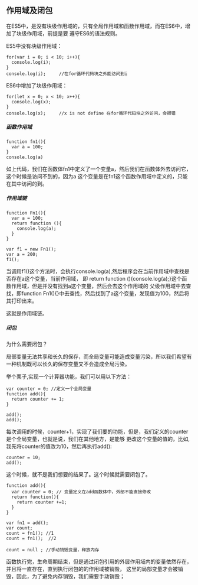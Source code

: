 ## 作用域及闭包

在ES5中，是没有块级作用域的，只有全局作用域和函数作用域，而在ES6中，增加了块级作用域，前提是要
遵守ES6的语法规则。

ES5中没有块级作用域：

	for(var i = 0; i < 10; i++){
	  console.log(i);
	}
	console.log(i); 	//在for循环代码块之外能访问到i

ES6中增加了块级作用域：

	for(let x = 0; x < 10; x++){
	  console.log(x);
	}
	console.log(x);		//x is not define 在for循环代码块之外访问，会报错

##### 函数作用域

	function fn1(){
	  var a = 100;
	}
	console.log(a) 

如上代码，我们在函数体fn1中定义了一个变量a，然后我们在函数体外去访问它，这个时候是访问不到的，因为a
这个变量是在fn1这个函数作用域中定义的，只能在其中访问的到。

##### 作用域链

    function Fn1(){
	  var a = 100;
	  return function (){
	    console.log(a);
	  }
	}

	var f1 = new Fn1();
	var a = 200;
	f1();

当调用f1()这个方法时，会执行console.log(a),然后程序会在当前作用域中查找是否存在a这个变量，当前作用域，
即 return function (){console.log(a);}这个函数作用域，但是并没有找到a这个变量，然后会去这个作用域的
父级作用域中去查找，即function Fn1(){}中去查找，然后找到了a这个变量，发现值为100，然后将其打印出来。

这就是作用域链。

##### 闭包

为什么需要闭包？

局部变量无法共享和长久的保存，而全局变量可能造成变量污染，所以我们希望有一种机制既可以长久的保存变量又不会造成全局污染。

举个栗子,实现一个计算器功能，我们可以用以下方法：

	var counter = 0; //定义一个全局变量
	function add(){
	  return counter += 1;
	} 

	add();
	add();

每次调用的时候，counter+1，实现了我们要的功能，但是，我们定义的counter是个全局变量，也就是说，我们在其他地方，是能够
更改这个变量的值的，比如,我先将counter的值改为10，然后再执行add():
	
	counter = 10;
	add();

这个时候，就不是我们想要的结果了。这个时候就需要闭包了。

	function add(){
	  var counter = 0; // 变量定义在add函数体中，外部不能直接修改
	  return function(){
	  	return counter +=1;
	  }
	}

	var fn1 = add();
	var count;
	count = fn1(); //1
	count = fn1();	//2

	count = null ; //手动销毁变量，释放内存

函数执行完，生命周期结束，但是通过闭包引用的外层作用域内的变量依然存在，并且将一直存在，直到执行闭包的的作用域被销毁，
这里的局部变量才会被销毁，因此，为了避免内存销毁，我们需要手动销毁；




